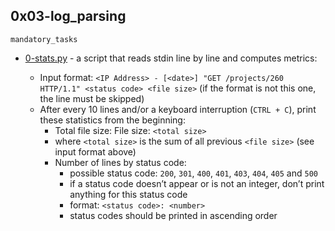 ## 0x03-log_parsing

`mandatory_tasks`
* [0-stats.py]() - a script that reads stdin line by line and computes metrics:

	* Input format: `<IP Address> - [<date>] "GET /projects/260 HTTP/1.1" <status code> <file size>` (if the format is not this one, the line must be skipped)
	* After every 10 lines and/or a keyboard interruption (`CTRL + C`), print these statistics from the beginning:
		* Total file size: File size: `<total size>`
		* where `<total size>` is the sum of all previous `<file size>` (see input format above)
		* Number of lines by status code:
			* possible status code: `200`, `301`, `400`, `401`, `403`, `404`, `405` and `500`
			* if a status code doesn’t appear or is not an integer, don’t print anything for this status code
			* format: `<status code>: <number>`
			* status codes should be printed in ascending order
